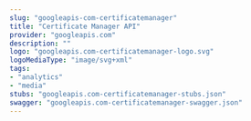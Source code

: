 ```yaml
---
slug: "googleapis-com-certificatemanager"
title: "Certificate Manager API"
provider: "googleapis.com"
description: ""
logo: "googleapis.com-certificatemanager-logo.svg"
logoMediaType: "image/svg+xml"
tags:
- "analytics"
- "media"
stubs: "googleapis.com-certificatemanager-stubs.json"
swagger: "googleapis.com-certificatemanager-swagger.json"
---
```

